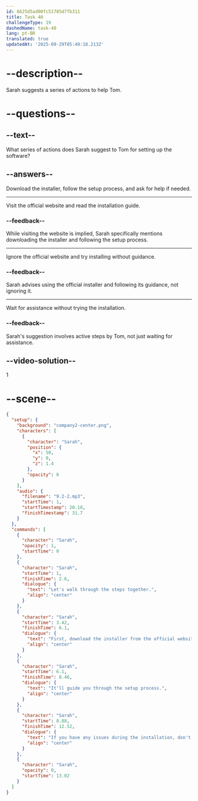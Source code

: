 ```yaml
---
id: 6625d5ad00fc51785d7fb311
title: Task 40
challengeType: 19
dashedName: task-40
lang: pt-BR
translated: true
updatedAt: '2025-09-29T05:49:18.213Z'
---
```


<!-- (Audio) Sarah: Let's walk through the steps together. First, download the installer from the official website. It'll guide you through the setup process. If you have any issues during the installation, don't hesitate to reach out. -->

# --description--

Sarah suggests a series of actions to help Tom.

# --questions--

## --text--

What series of actions does Sarah suggest to Tom for setting up the software?

## --answers--

Download the installer, follow the setup process, and ask for help if needed.

---

Visit the official website and read the installation guide.

### --feedback--

While visiting the website is implied, Sarah specifically mentions downloading the installer and following the setup process.

---

Ignore the official website and try installing without guidance.

### --feedback--

Sarah advises using the official installer and following its guidance, not ignoring it.

---

Wait for assistance without trying the installation.

### --feedback--

Sarah's suggestion involves active steps by Tom, not just waiting for assistance.

## --video-solution--

1

# --scene--

```json
{
  "setup": {
    "background": "company2-center.png",
    "characters": [
      {
        "character": "Sarah",
        "position": {
          "x": 50,
          "y": 0,
          "z": 1.4
        },
        "opacity": 0
      }
    ],
    "audio": {
      "filename": "9.2-2.mp3",
      "startTime": 1,
      "startTimestamp": 20.18,
      "finishTimestamp": 31.7
    }
  },
  "commands": [
    {
      "character": "Sarah",
      "opacity": 1,
      "startTime": 0
    },
    {
      "character": "Sarah",
      "startTime": 1,
      "finishTime": 2.6,
      "dialogue": {
        "text": "Let's walk through the steps together.",
        "align": "center"
      }
    },
    {
      "character": "Sarah",
      "startTime": 3.42,
      "finishTime": 6.1,
      "dialogue": {
        "text": "First, download the installer from the official website.",
        "align": "center"
      }
    },
    {
      "character": "Sarah",
      "startTime": 6.1,
      "finishTime": 8.46,
      "dialogue": {
        "text": "It'll guide you through the setup process.",
        "align": "center"
      }
    },
    {
      "character": "Sarah",
      "startTime": 8.88,
      "finishTime": 12.52,
      "dialogue": {
        "text": "If you have any issues during the installation, don't hesitate to reach out.",
        "align": "center"
      }
    },
    {
      "character": "Sarah",
      "opacity": 0,
      "startTime": 13.02
    }
  ]
}
```
